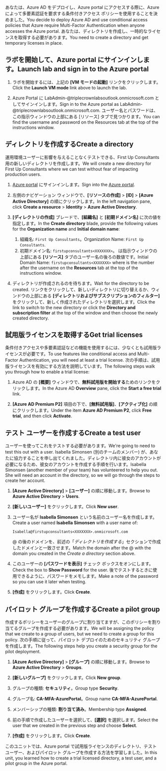 <span data-ttu-id="62981-101">あなたは、Azure AD をデプロイし、Azure portal にアクセスする際に、Azure によって多要素認証を要求する条件付きアクセス ポリシーを使用することを決めました。</span><span class="sxs-lookup"><span data-stu-id="62981-101">You decide to deploy Azure AD and use conditional access policies that Azure require Multi-Factor Authentication when anyone accesses the Azure portal.</span></span> <span data-ttu-id="62981-102">あなたは、ディレクトリを作成し、一時的なライセンスを取得する必要があります。</span><span class="sxs-lookup"><span data-stu-id="62981-102">You need to create a directory and get temporary licenses in place.</span></span>

## <a name="launch-lab-and-sign-in-to-the-azure-portal"></a><span data-ttu-id="62981-103">ラボを開始して、Azure portal にサインインします。</span><span class="sxs-lookup"><span data-stu-id="62981-103">Launch lab and sign in to the Azure portal</span></span>

1. <span data-ttu-id="62981-104">ラボを開始するには、上記の **[VM モードの起動]** リンクをクリックします。</span><span class="sxs-lookup"><span data-stu-id="62981-104">Click the **Launch VM mode** link above to launch the lab.</span></span>

1. <span data-ttu-id="62981-105">Azure Portal に LabAdmin-<XXXXXXX>@triplecrownlabsoutlook.onmicrosoft.com としてサインインします。</span><span class="sxs-lookup"><span data-stu-id="62981-105">Sign in to the Azure portal as LabAdmin-<XXXXXXX>@triplecrownlabsoutlook.onmicrosoft.com.</span></span> <span data-ttu-id="62981-106">ユーザー名とパスワードは、この指示ウィンドウの上部にある [リソース] タブで見つかります。</span><span class="sxs-lookup"><span data-stu-id="62981-106">You can find the username and password on the Resources tab at the top of the instructions window.</span></span>

## <a name="create-a-directory"></a><span data-ttu-id="62981-107">ディレクトリを作成する</span><span class="sxs-lookup"><span data-stu-id="62981-107">Create a directory</span></span>

<span data-ttu-id="62981-108">運用環境ユーザーに影響を与えることなくテストできる、First Up Consultants 用の新しいディレクトリを作成します。</span><span class="sxs-lookup"><span data-stu-id="62981-108">We will create a new directory for First Up Consultants where we can test without fear of impacting production users.</span></span>

1. <span data-ttu-id="62981-109">[Azure portal](https://portal.azure.com?azure-portal=true) にサインインします。</span><span class="sxs-lookup"><span data-stu-id="62981-109">Sign into the [Azure portal](https://portal.azure.com?azure-portal=true).</span></span>

1. <span data-ttu-id="62981-110">左側のナビゲーション ウィンドウで、**[リソースの作成]** > **[ID]** > **[Azure Active Directory]** の順にクリックします。</span><span class="sxs-lookup"><span data-stu-id="62981-110">In the left navigation pane, click **Create a resource** > **Identity** > **Azure Active Directory**.</span></span>

1. <span data-ttu-id="62981-111">**[ディレクトリの作成]** ブレードで、**[組織名]** と **[初期ドメイン名]** に次の値を指定します。</span><span class="sxs-lookup"><span data-stu-id="62981-111">In the **Create directory** blade, provide the following values for the **Organization name** and **Initial domain name**:</span></span>

   1. <span data-ttu-id="62981-112">組織名: `First Up Consultants`。</span><span class="sxs-lookup"><span data-stu-id="62981-112">Organization Name: `First Up Consultants`.</span></span>
   1. <span data-ttu-id="62981-113">初期ドメイン名: `firstupconsultants<XXXXXXX>`。<XXXXXXX> は指示ウィンドウの上部にある **[リソース]** タブのユーザー名の後ろの数値です。</span><span class="sxs-lookup"><span data-stu-id="62981-113">Initial Domain Name: `firstupconsultants<XXXXXXX>` where <XXXXXXX> is the number after the username on the **Resources** tab at the top of the instructions window.</span></span>

1. <span data-ttu-id="62981-114">ディレクトリが作成されるのを待ちます。</span><span class="sxs-lookup"><span data-stu-id="62981-114">Wait for the directory to be created.</span></span> <span data-ttu-id="62981-115">リンクをクリックして、新しいディレクトリに切り替えるか、ウィンドウの上部にある **[ディレクトリおよびサブスクリプションのフィルター]** をクリックして、新しく作成されたディレクトリを選択します。</span><span class="sxs-lookup"><span data-stu-id="62981-115">Click the link to switch to the new directory or click the **Directory and subscription filter** at the top of the window and then choose the newly created directory.</span></span>

## <a name="get-trial-licenses"></a><span data-ttu-id="62981-116">試用版ライセンスを取得する</span><span class="sxs-lookup"><span data-stu-id="62981-116">Get trial licenses</span></span>

<span data-ttu-id="62981-117">条件付きアクセスや多要素認証などの機能を使用するには、少なくとも試用版ライセンスが必要です。</span><span class="sxs-lookup"><span data-stu-id="62981-117">To use features like conditional access and Multi-Factor Authentication, you will need at least a trial license.</span></span> <span data-ttu-id="62981-118">次の手順は、試用版ライセンスを有効にする方法を説明しています。</span><span class="sxs-lookup"><span data-stu-id="62981-118">The following steps walk you through how to enable a trial license:</span></span>

1. <span data-ttu-id="62981-119">Azure AD の **[概要]** ウィンドウで、**無料試用版を開始する**ためのリンクをクリックします。</span><span class="sxs-lookup"><span data-stu-id="62981-119">In the Azure AD **Overview** pane, click the **Start a free trial** link.</span></span>

1. <span data-ttu-id="62981-120">**[Azure AD Premium P2]** 項目の下で、**[無料試用版]**、**[アクティブ化]** の順にクリックします。</span><span class="sxs-lookup"><span data-stu-id="62981-120">Under the item **Azure AD Premium P2**, click **Free trial**, and then click **Activate**.</span></span>

## <a name="create-a-test-user"></a><span data-ttu-id="62981-121">テスト ユーザーを作成する</span><span class="sxs-lookup"><span data-stu-id="62981-121">Create a test user</span></span>

<span data-ttu-id="62981-122">ユーザーを使ってこれをテストする必要があります。</span><span class="sxs-lookup"><span data-stu-id="62981-122">We're going to need to test this out with a user.</span></span> <span data-ttu-id="62981-123">Isabella Simonsen (別のチームのメンバー) が、あなたに協力することを申し出てくれました。ディレクトリ内に彼女のアカウントが必要になるため、彼女のアカウントを作成する手順を行います。</span><span class="sxs-lookup"><span data-stu-id="62981-123">Isabella Simonsen (another member of your team) has volunteered to help you out. She will need an account in the directory, so we will go through the steps to create her account.</span></span>

1. <span data-ttu-id="62981-124">**[Azure Active Directory]** > **[ユーザー]** の順に移動します。</span><span class="sxs-lookup"><span data-stu-id="62981-124">Browse to **Azure Active Directory** > **Users**.</span></span>

1. <span data-ttu-id="62981-125">**[新しいユーザー]** をクリックします。</span><span class="sxs-lookup"><span data-stu-id="62981-125">Click **New user**.</span></span>

1. <span data-ttu-id="62981-126">ユーザー名が **Isabella Simonsen** という名前のユーザー名を作成します。</span><span class="sxs-lookup"><span data-stu-id="62981-126">Create a user named **Isabella Simonsen** with a user name of:</span></span>

   `Isabella@firstupconsultants<XXXXXXX>.onmicrosoft.com`

   <span data-ttu-id="62981-127">@ の後のドメインを、前述の「*ディレクトリを作成する*」セクションで作成したドメインと一致させます。</span><span class="sxs-lookup"><span data-stu-id="62981-127">Match the domain after the @ with the domain you created in the *Create a directory* section above.</span></span>

1. <span data-ttu-id="62981-128">このユーザーの **[パスワードを表示]** チェック ボックスをオンにします。</span><span class="sxs-lookup"><span data-stu-id="62981-128">Check the box to **Show Password** for the user.</span></span> <span data-ttu-id="62981-129">後でテストするときに使用できるように、パスワードをメモします。</span><span class="sxs-lookup"><span data-stu-id="62981-129">Make a note of the password so you can use it later when testing.</span></span>

1. <span data-ttu-id="62981-130">**[作成]** をクリックします。</span><span class="sxs-lookup"><span data-stu-id="62981-130">Click **Create**.</span></span>

## <a name="create-a-pilot-group"></a><span data-ttu-id="62981-131">パイロット グループを作成する</span><span class="sxs-lookup"><span data-stu-id="62981-131">Create a pilot group</span></span>

<span data-ttu-id="62981-132">作成するポリシーをユーザーのグループに割り当てますが、このポリシーを割り当てるグループを作成する必要があります。</span><span class="sxs-lookup"><span data-stu-id="62981-132">We will be assigning the policy that we create to a group of users, but we need to create a group for this policy.</span></span> <span data-ttu-id="62981-133">次の手順に従って、パイロット デプロイのためのセキュリティ グループを作成します。</span><span class="sxs-lookup"><span data-stu-id="62981-133">The following steps help you create a security group for the pilot deployment.</span></span>

1. <span data-ttu-id="62981-134">**[Azure Active Directory]** > **[グループ]** の順に移動します。</span><span class="sxs-lookup"><span data-stu-id="62981-134">Browse to **Azure Active Directory** > **Groups**.</span></span>

1. <span data-ttu-id="62981-135">**[新しいグループ]** をクリックします。</span><span class="sxs-lookup"><span data-stu-id="62981-135">Click **New group**.</span></span>

1. <span data-ttu-id="62981-136">グループの種類: **セキュリティ**。</span><span class="sxs-lookup"><span data-stu-id="62981-136">Group type **Security**.</span></span>

1. <span data-ttu-id="62981-137">グループ名: **CA-MFA-AzurePortal**。</span><span class="sxs-lookup"><span data-stu-id="62981-137">Group name **CA-MFA-AzurePortal**.</span></span>

1. <span data-ttu-id="62981-138">メンバーシップの種類: **割り当て済み**。</span><span class="sxs-lookup"><span data-stu-id="62981-138">Membership type **Assigned**.</span></span>

1. <span data-ttu-id="62981-139">前の手順で作成したユーザーを選択して、**[選択]** を選択します。</span><span class="sxs-lookup"><span data-stu-id="62981-139">Select the user that we created in the previous step and choose **Select**.</span></span>

1. <span data-ttu-id="62981-140">**[作成]** をクリックします。</span><span class="sxs-lookup"><span data-stu-id="62981-140">Click **Create**.</span></span>

<span data-ttu-id="62981-141">このユニットでは、Azure portal で試用版ライセンスのディレクトリ、テスト ユーザー、およびパイロット グループを作成する方法を学習しました。</span><span class="sxs-lookup"><span data-stu-id="62981-141">In this unit, you learned how to create a trial licensed directory, a test user, and a pilot group in the Azure portal.</span></span>